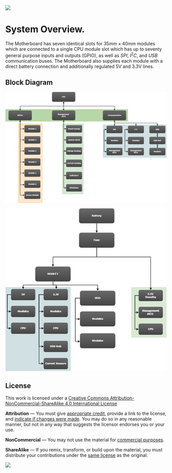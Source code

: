 
![](./images/MB.png)

# System Overview.

The Motherboard has seven identical slots for $`35mm\times 40mm`$ modules which
are connected to a single CPU module slot which has up to seventy general purpose
inputs and outputs (GPIO), as well as $`SPI`$, $`I^{2}C`$, and $`USB`$ communication buses.
The Motherboard also supplies each module with a direct battery connection
and additionally regulated 5V and 3.3V lines.

## Block Diagram

![](./images/Connection-Diagram.png)

![](./images/Supply-Diagram.png)

## License

This work is licensed under a [Creative Commons Attribution-NonCommercial-ShareAlike 4.0 International License](https://creativecommons.org/licenses/by-nc-sa/4.0/legalcode)

**Attribution** — You must give [appropriate credit](/license/credit.md), provide a link to the license, and
[indicate if changes were made](https://wiki.creativecommons.org/License_Versions#Modifications_and_adaptations_must_be_marked_as_such).
You may do so in any reasonable manner, but not in any way that suggests the licensor endorses you or your use.

**NonCommercial** — You may not use the material for [commercial purposes]().

**ShareAlike** — If you remix, transform, or build upon the material, you must distribute your contributions under the [same license]() as the original.

![](https://i.creativecommons.org/l/by-nc-sa/4.0/88x31.png)
